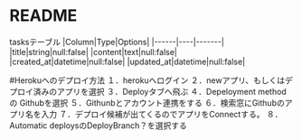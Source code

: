 # README

tasksテーブル
|Column|Type|Options|
|------|----|-------|
|title|string|null:false|
|content|text|null:false|
|created_at|datetime|null:false|
|updated_at|datetime|null:false|


#Herokuへのデプロイ方法
１．herokuへログイン
２．newアプリ、もしくはデプロイ済みのアプリを選択
３．Deployタブへ飛ぶ
４．Depeloyment method の Githubを選択
５．Githunbとアカウント連携をする
６．検索窓にGithubのアプリ名を入力
７．デプロイ候補が出てくるのでアプリをConnectする。
８．Automatic deploysのDeployBranch？を選択する
